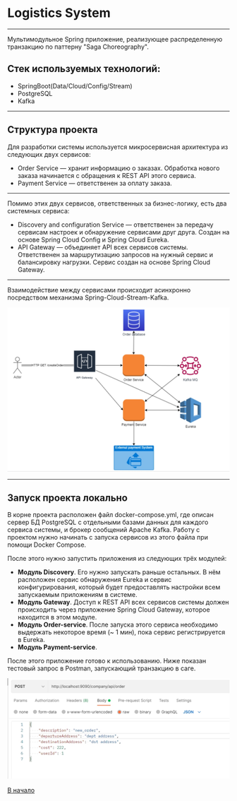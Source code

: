 <a id = "top"></a>
# Logistics System
---
Мультимодульное Spring приложение, реализующее распределенную транзакцию по паттерну "Saga Choreography".

## Стек используемых технологий:
- SpringBoot(Data/Cloud/Config/Stream)
- PostgreSQL
- Kafka
---
## Структура проекта
Для разработки системы используется микросервисная архитектура из
следующих двух сервисов:
- Order Service — хранит информацию о заказах. Обработка нового заказа
начинается с обращения к REST API этого сервиса.
- Payment Service — ответственен за оплату заказа.
---
Помимо этих двух сервисов, ответственных за бизнес-логику, есть два системных
сервиса:
- Discovery and configuration Service — ответственен за передачу сервисам
  настроек и обнаружение сервисами друг друга. Создан на основе Spring Cloud
  Config и Spring Cloud Eureka.
- API Gateway — объединяет API всех сервисов системы. Ответственен за
  маршрутизацию запросов на нужный сервис и
  балансировку нагрузки. Сервис создан на основе Spring Cloud Gateway.
---
Взаимодействие между сервисами происходит асинхронно посредством механизма Spring-Cloud-Stream-Kafka.



![pic1](logistics_system.jpg)

---
## Запуск проекта локально
В корне проекта расположен файл docker-compose.yml, где описан сервер БД
PostgreSQL с отдельными базами данных для каждого сервиса системы, и брокер
сообщений Apache Kafka. Работу с проектом нужно начинать с запуска сервисов из
этого файла при помощи Docker Compose.

После этого нужно запустить приложения из следующих трёх модулей:

- **Модуль Discovery**. Его нужно запускать раньше остальных. В нём расположен
  сервис обнаружения Eureka и сервис конфигурирования, который будет
  предоставлять настройки всем запускаемым приложениям в системе.
- **Модуль Gateway**. Доступ к REST API всех сервисов системы должен
  происходить через приложение Spring Cloud Gateway, которое находится в этом
  модуле.
- **Модуль Order-service**. После запуска этого сервиса необходимо выдержать некоторое время (~ 1 мин), пока сервис регистрируется в Eureka.
- **Модуль Payment-service**.


После этого приложение готово к использованию. Ниже показан тестовый запрос в Postman, запускающий транзакцию в саге.

![pic2](order_request.jpg)

[В начало](#top)